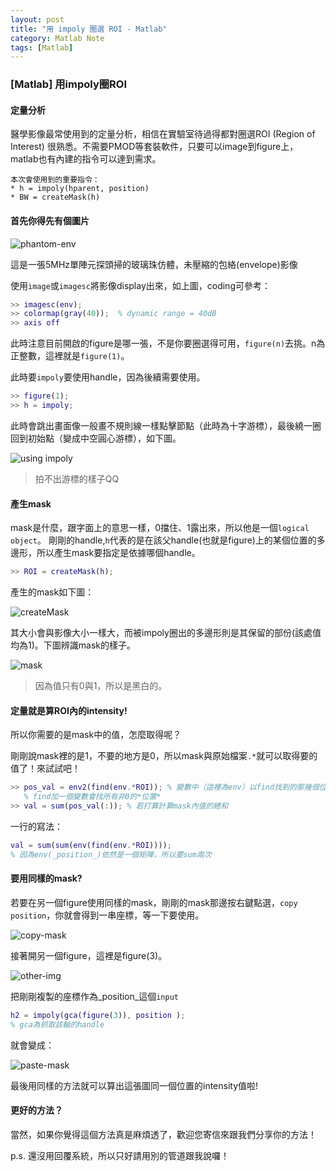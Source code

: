 ```yaml
---
layout: post
title: "用 impoly 圈選 ROI - Matlab"
category: Matlab Note
tags: [Matlab]
---
```


### [Matlab] 用impoly圈ROI

#### 定量分析

醫學影像最常使用到的定量分析，相信在實驗室待過得都對圈選ROI (Region of Interest) 很熟悉。不需要PMOD等套裝軟件，只要可以image到figure上，matlab也有內建的指令可以達到需求。

```
本次會使用到的重要指令：
* h = impoly(hparent, position)
* BW = createMask(h)
```

#### 首先你得先有個圖片
![phantom-env](/images/2015/12/non-comp-phantom-env.png)

這是一張5MHz單陣元探頭掃的玻璃珠仿體，未壓縮的包絡(envelope)影像

使用`image`或`imagesc`將影像display出來，如上圖，coding可參考：

```Matlab
>> imagesc(env);
>> colormap(gray(40));  % dynamic range = 40dB
>> axis off
```

此時注意目前開啟的figure是哪一張，不是你要圈選得可用，`figure(n)`去挑。n為正整數，這裡就是`figure(1)`。

此時要`impoly`要使用handle，因為後續需要使用。

```Matlab
>> figure(1);
>> h = impoly;
```

此時會跳出畫面像一般畫不規則線一樣點擊節點（此時為十字游標），最後繞一圈回到初始點（變成中空圓心游標），如下圖。

![using impoly](/images/2015/12/impoly-roi.png)

> 拍不出游標的樣子QQ

#### 產生mask

mask是什麼，跟字面上的意思一樣，0擋住、1露出來，所以他是一個`logical object`。
剛剛的handle,`h`代表的是在該父handle(也就是figure)上的某個位置的多邊形，所以產生mask要指定是依據哪個handle。

```Matlab
>> ROI = createMask(h);
```

產生的mask如下圖：

![createMask](/images/2015/12/createMask.png)

其大小會與影像大小一樣大，而被impoly圈出的多邊形則是其保留的部份(該處值均為1)。下圖辨識mask的樣子。

![mask](/images/2015/12/mask.png)

> 因為值只有0與1，所以是黑白的。

#### 定量就是算ROI內的intensity!

所以你需要的是mask中的值，怎麼取得呢？

剛剛說mask裡的是1，不要的地方是0，所以mask與原始檔案`.*`就可以取得要的值了！來試試吧！

```Matlab
>> pos_val = env2(find(env.*ROI)); % 變數中（這裡為env）以find找到的那幾個位置的總和
   % find加一個變數會找所有非0的*位置*
>> val = sum(pos_val(:)); % 若打算計算mask內值的總和
```

一行的寫法：

```Matlab
val = sum(sum(env(find(env.*ROI))));
% 因為env(_position_)依然是一個矩陣，所以要sum兩次
```

#### 要用同樣的mask?

若要在另一個figure使用同樣的mask，剛剛的mask那邊按右鍵點選，`copy position`，你就會得到一串座標，等一下要使用。

![copy-mask](/images/2015/12/copy-mask.png)

接著開另一個figure，這裡是figure(3)。

![other-img](/images/2015/12/other-img.png)

把剛剛複製的座標作為_position_這個`input`

```Matlab
h2 = impoly(gca(figure(3)), position );
% gca為抓取該軸的handle
```

就會變成：

![paste-mask](/images/2015/12/paste-mask.png)

最後用同樣的方法就可以算出這張圖同一個位置的intensity值啦!

#### 更好的方法？

當然，如果你覺得這個方法真是麻煩透了，歡迎您寄信來跟我們分享你的方法！

p.s. 還沒用回覆系統，所以只好請用別的管道跟我說囉！

